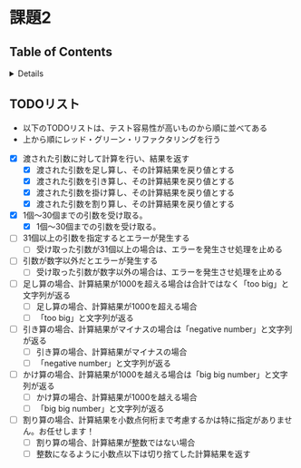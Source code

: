 # 課題2

## Table of Contents
<!-- START doctoc generated TOC please keep comment here to allow auto update -->
<!-- DON'T EDIT THIS SECTION, INSTEAD RE-RUN doctoc TO UPDATE -->
<details>
<summary>Details</summary>

- [](#)

</details>
<!-- END doctoc generated TOC please keep comment here to allow auto update -->

## TODOリスト

- 以下のTODOリストは、テスト容易性が高いものから順に並べてある
- 上から順にレッド・グリーン・リファクタリングを行う

- [x] 渡された引数に対して計算を行い、結果を返す
  - [x] 渡された引数を足し算し、その計算結果を戻り値とする
  - [x] 渡された引数を引き算し、その計算結果を戻り値とする
  - [x] 渡された引数を掛け算し、その計算結果を戻り値とする
  - [x] 渡された引数を割り算し、その計算結果を戻り値とする

- [x] 1個〜30個までの引数を受け取る。
  - [x] 1個〜30個までの引数を受け取る。

- [ ] 31個以上の引数を指定するとエラーが発生する
  - [ ] 受け取った引数が31個以上の場合は、エラーを発生させ処理を止める
- [ ] 引数が数字以外だとエラーが発生する
  - [ ] 受け取った引数が数字以外の場合は、エラーを発生させ処理を止める

- [ ] 足し算の場合、計算結果が1000を超える場合は合計ではなく「too big」と文字列が返る
  - [ ] 足し算の場合、計算結果が1000を超える場合
  - [ ] 「too big」と文字列が返る

- [ ] 引き算の場合、計算結果がマイナスの場合は「negative number」と文字列が返る
  - [ ] 引き算の場合、計算結果がマイナスの場合
  - [ ] 「negative number」と文字列が返る

- [ ] かけ算の場合、計算結果が1000を越える場合は「big big number」と文字列が返る
  - [ ] かけ算の場合、計算結果が1000を越える場合
  - [ ] 「big big number」と文字列が返る

- [ ] 割り算の場合、計算結果を小数点何桁まで考慮するかは特に指定がありません。お任せします！
  - [ ] 割り算の場合、計算結果が整数ではない場合
  - [ ] 整数になるように小数点以下は切り捨てした計算結果を返す